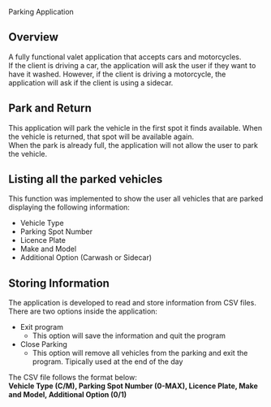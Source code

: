 Parking Application

## Overview
A fully functional valet application that accepts cars and motorcycles.  
If the client is driving a car, the application will ask the user if they want to have it washed. However, if the client is driving a motorcycle, the application will ask if the client is using a sidecar.

## Park and Return
This application will park the vehicle in the first spot it finds available. When the vehicle is returned, that spot will be available again.  
When the park is already full, the application will not allow the user to park the vehicle.  

## Listing all the parked vehicles
This function was implemented to show the user all vehicles that are parked displaying the following information:
- Vehicle Type
- Parking Spot Number
- Licence Plate
- Make and Model
- Additional Option (Carwash or Sidecar)  
  
## Storing Information
The application is developed to read and store information from CSV files. There are two options inside the application: 
- Exit program
  - This option will save the information and quit the program
- Close Parking
  - This option will remove all vehicles from the parking and exit the program. Tipically used at the end of the day
  
The CSV file follows the format below:  
**Vehicle Type (C/M), Parking Spot Number (0-MAX), Licence Plate, Make and Model, Additional Option (0/1)**  
